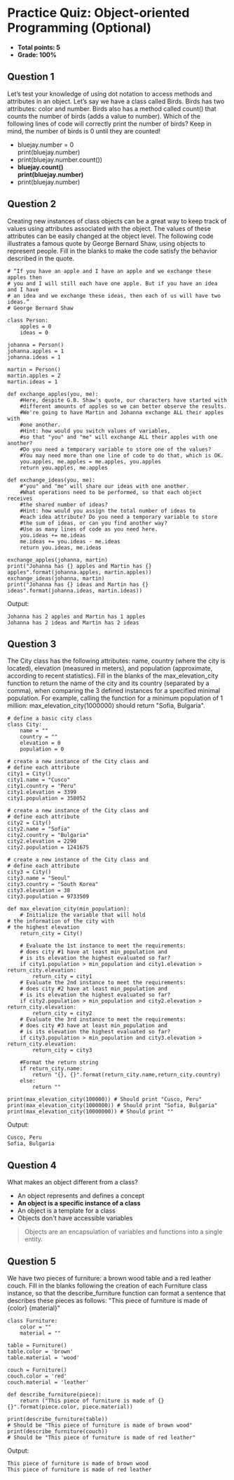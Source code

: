 # Practice Quiz: Object-oriented Programming (Optional)
* **Total points: 5**
* **Grade: 100%**

## Question 1

Let’s test your knowledge of using dot notation to access methods and attributes in an object. Let’s say we have a class called Birds. Birds has two attributes: color and number. Birds also has a method called count() that counts the number of birds (adds a value to number). Which of the following lines of code will correctly print the number of birds? Keep in mind, the number of birds is 0 until they are counted!

* bluejay.number = 0<br>print(bluejay.number)
* print(bluejay.number.count())
* **bluejay.count()<br>print(bluejay.number)**
* print(bluejay.number)

## Question 2

Creating new instances of class objects can be a great way to keep track of values using attributes associated with the object. The values of these attributes can be easily changed at the object level. The following code illustrates a famous quote by George Bernard Shaw, using objects to represent people. Fill in the blanks to make the code satisfy the behavior described in the quote.

```
# “If you have an apple and I have an apple and we exchange these apples then
# you and I will still each have one apple. But if you have an idea and I have
# an idea and we exchange these ideas, then each of us will have two ideas.”
# George Bernard Shaw

class Person:
    apples = 0
    ideas = 0

johanna = Person()
johanna.apples = 1
johanna.ideas = 1

martin = Person()
martin.apples = 2
martin.ideas = 1

def exchange_apples(you, me):
    #Here, despite G.B. Shaw's quote, our characters have started with       
    #different amounts of apples so we can better observe the results. 
    #We're going to have Martin and Johanna exchange ALL their apples with 
    #one another.
    #Hint: how would you switch values of variables, 
    #so that "you" and "me" will exchange ALL their apples with one another?
    #Do you need a temporary variable to store one of the values?
    #You may need more than one line of code to do that, which is OK. 
    you.apples, me.apples = me.apples, you.apples
    return you.apples, me.apples
    
def exchange_ideas(you, me):
    #"you" and "me" will share our ideas with one another.
    #What operations need to be performed, so that each object receives
    #the shared number of ideas?
    #Hint: how would you assign the total number of ideas to 
    #each idea attribute? Do you need a temporary variable to store 
    #the sum of ideas, or can you find another way? 
    #Use as many lines of code as you need here.
    you.ideas += me.ideas
    me.ideas += you.ideas - me.ideas
    return you.ideas, me.ideas

exchange_apples(johanna, martin)
print("Johanna has {} apples and Martin has {} apples".format(johanna.apples, martin.apples))
exchange_ideas(johanna, martin)
print("Johanna has {} ideas and Martin has {} ideas".format(johanna.ideas, martin.ideas))
```

Output:

```
Johanna has 2 apples and Martin has 1 apples
Johanna has 2 ideas and Martin has 2 ideas
```

## Question 3

The City class has the following attributes: name, country (where the city is located), elevation (measured in meters), and population (approximate, according to recent statistics). Fill in the blanks of the max_elevation_city function to return the name of the city and its country (separated by a comma), when comparing the 3 defined instances for a specified minimal population. For example, calling the function for a minimum population of 1 million: max_elevation_city(1000000) should return "Sofia, Bulgaria".

```
# define a basic city class
class City:
	name = ""
	country = ""
	elevation = 0 
	population = 0

# create a new instance of the City class and
# define each attribute
city1 = City()
city1.name = "Cusco"
city1.country = "Peru"
city1.elevation = 3399
city1.population = 358052

# create a new instance of the City class and
# define each attribute
city2 = City()
city2.name = "Sofia"
city2.country = "Bulgaria"
city2.elevation = 2290
city2.population = 1241675

# create a new instance of the City class and
# define each attribute
city3 = City()
city3.name = "Seoul"
city3.country = "South Korea"
city3.elevation = 38
city3.population = 9733509

def max_elevation_city(min_population):
	# Initialize the variable that will hold 
# the information of the city with 
# the highest elevation 
	return_city = City()

	# Evaluate the 1st instance to meet the requirements:
	# does city #1 have at least min_population and
	# is its elevation the highest evaluated so far?
	if city1.population > min_population and city1.elevation > return_city.elevation:
		return_city = city1
	# Evaluate the 2nd instance to meet the requirements:
	# does city #2 have at least min_population and
	# is its elevation the highest evaluated so far?
	if city2.population > min_population and city2.elevation > return_city.elevation:
		return_city = city2
	# Evaluate the 3rd instance to meet the requirements:
	# does city #3 have at least min_population and
	# is its elevation the highest evaluated so far?
	if city3.population > min_population and city3.elevation > return_city.elevation:
		return_city = city3

	#Format the return string
	if return_city.name:
		return "{}, {}".format(return_city.name,return_city.country)
	else:
		return ""

print(max_elevation_city(100000)) # Should print "Cusco, Peru"
print(max_elevation_city(1000000)) # Should print "Sofia, Bulgaria"
print(max_elevation_city(10000000)) # Should print ""
```

Output:

```
Cusco, Peru
Sofia, Bulgaria
```

## Question 4

What makes an object different from a class?

* An object represents and defines a concept
* **An object is a specific instance of a class**
* An object is a template for a class
* Objects don't have accessible variables

> Objects are an encapsulation of variables and functions into a single entity.

## Question 5

We have two pieces of furniture: a brown wood table and a red leather couch. Fill in the blanks following the creation of each Furniture class instance, so that the describe_furniture function can format a sentence that describes these pieces as follows: "This piece of furniture is made of {color} {material}"

```
class Furniture:
	color = ""
	material = ""

table = Furniture()
table.color = 'brown'
table.material = 'wood'

couch = Furniture()
couch.color = 'red'
couch.material = 'leather'

def describe_furniture(piece):
	return ("This piece of furniture is made of {} {}".format(piece.color, piece.material))

print(describe_furniture(table)) 
# Should be "This piece of furniture is made of brown wood"
print(describe_furniture(couch)) 
# Should be "This piece of furniture is made of red leather"
```

Output:

```
This piece of furniture is made of brown wood
This piece of furniture is made of red leather
```
